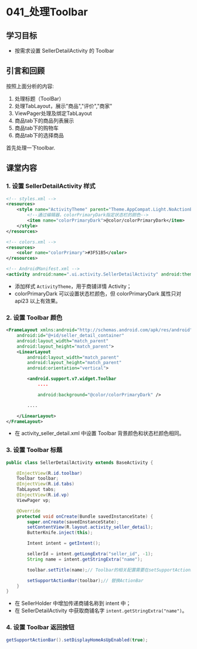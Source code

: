 # 041_处理Toolbar
## 学习目标
- 按需求设置 SellerDetailActivity 的 Toolbar


## 引言和回顾
按照上面分析的内容:

1. 处理标题（ToolBar）
2. 处理TabLayout，展示"商品","评价","商家"
3. ViewPager处理及绑定TabLayout
4. 商品tab下的商品列表展示
5. 商品tab下的购物车
6. 商品tab下的选择商品

首先处理一下toolbar.

## 课堂内容
### 1. 设置 SellerDetailActivity 样式
```xml
<!-- styles.xml -->
<resources>
    <style name="ActivityTheme" parent="Theme.AppCompat.Light.NoActionBar">
        <!--通过编辑器，colorPrimaryDark指定状态栏的颜色-->
        <item name="colorPrimaryDark">@color/colorPrimaryDark</item>
    </style>
</resources>

<!-- colors.xml -->
<resources>
    <color name="colorPrimary">#3F51B5</color>
</resources>

<!-- AndroidManifest.xml -->
<activity android:name=".ui.activity.SellerDetailActivity" android:theme="@style/ActivityTheme"></activity>
```

- 添加样式 `ActivityTheme`，用于商铺详情 Activity；
- colorPrimaryDark 可以设置状态栏颜色，但 colorPrimaryDark 属性只对 api23 以上有效果。

### 2. 设置 Toolbar 颜色
```xml
<FrameLayout xmlns:android="http://schemas.android.com/apk/res/android"
    android:id="@+id/seller_detail_container"
    android:layout_width="match_parent"
    android:layout_height="match_parent">
    <LinearLayout
        android:layout_width="match_parent"
        android:layout_height="match_parent"
        android:orientation="vertical">

        <android.support.v7.widget.Toolbar
            ....

            android:background="@color/colorPrimaryDark" />

        ....

    </LinearLayout>
</FrameLayout>
```

- 在 activity_seller_detail.xml 中设置 Toolbar 背景颜色和状态栏颜色相同。

### 3. 设置 Toolbar 标题
```java
public class SellerDetailActivity extends BaseActivity {

    @InjectView(R.id.toolbar)
    Toolbar toolbar;
    @InjectView(R.id.tabs)
    TabLayout tabs;
    @InjectView(R.id.vp)
    ViewPager vp;

    @Override
    protected void onCreate(Bundle savedInstanceState) {
        super.onCreate(savedInstanceState);
        setContentView(R.layout.activity_seller_detail);
        ButterKnife.inject(this);

        Intent intent = getIntent();

        sellerId = intent.getLongExtra("seller_id", -1);
        String name = intent.getStringExtra("name");

        toolbar.setTitle(name);// Toolbar的相关配置需要在setSupportActionBar之前完成

        setSupportActionBar(toolbar);// 替换ActionBar
    }
}
```

- 在 SellerHolder 中增加传递商铺名称到 intent 中；
- 在 SellerDetailActivity 中获取商铺名字 `intent.getStringExtra("name")`。

### 4. 设置 Toolbar 返回按钮
```java
getSupportActionBar().setDisplayHomeAsUpEnabled(true);
```

